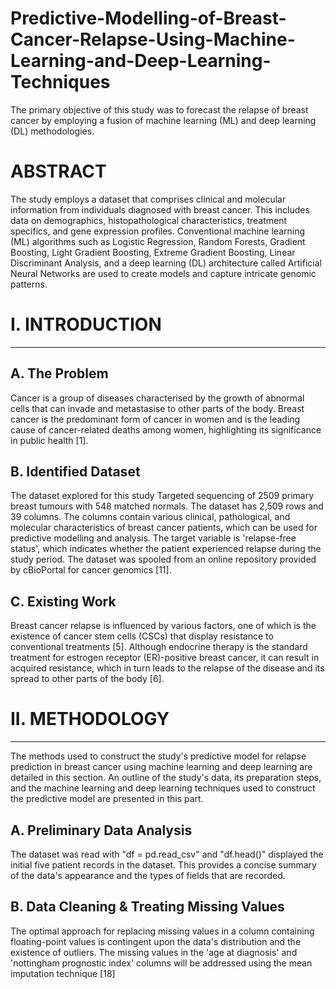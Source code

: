 # Predictive-Modelling-of-Breast-Cancer-Relapse-Using-Machine-Learning-and-Deep-Learning-Techniques
The primary objective of this study was to forecast the relapse of breast cancer by employing a fusion of machine learning (ML) and deep learning (DL) methodologies. 

# ABSTRACT
The study employs a dataset that comprises clinical and molecular information from individuals diagnosed with breast cancer. This includes data on demographics, histopathological characteristics, treatment specifics, and gene expression profiles. Conventional machine learning (ML) algorithms such as Logistic Regression, Random Forests, Gradient Boosting, Light Gradient Boosting, Extreme Gradient Boosting, Linear Discriminant Analysis, and a deep learning (DL) architecture called Artificial Neural Networks are used to create models and capture intricate genomic patterns. 

# I.	INTRODUCTION
----

A.	The Problem
-----
Cancer is a group of diseases characterised by the growth of abnormal cells that can invade and metastasise to other parts of the body. Breast cancer is the predominant form of cancer in women and is the leading cause of cancer-related deaths among women, highlighting its significance in public health [1].

B.	Identified Dataset
-----
The dataset explored for this study Targeted sequencing of 2509 primary breast tumours with 548 matched normals. The dataset has 2,509 rows and 39 columns. The columns contain various clinical, pathological, and molecular characteristics of breast cancer patients, which can be used for predictive modelling and analysis. The target variable is 'relapse-free status', which indicates whether the patient experienced relapse during the study period. The dataset was spooled from an online repository provided by cBioPortal for cancer genomics [11]. 

C.	Existing Work
-----
Breast cancer relapse is influenced by various factors, one of which is the existence of cancer stem cells (CSCs) that display resistance to conventional treatments [5].  Although endocrine therapy is the standard treatment for estrogen receptor (ER)-positive breast cancer, it can result in acquired resistance, which in turn leads to the relapse of the disease and its spread to other parts of the body [6]. 

# II.	METHODOLOGY
----
The methods used to construct the study's predictive model for relapse prediction in breast cancer using machine learning and deep learning are detailed in this section. An outline of the study's data, its preparation steps, and the machine learning and deep learning techniques used to construct the predictive model are presented in this part.

A.	Preliminary Data Analysis
----
The dataset was read with "df = pd.read_csv" and "df.head()" displayed the initial five patient records in the dataset. This provides a concise summary of the data's appearance and the types of fields that are recorded.

B. Data Cleaning & Treating Missing Values
----
The optimal approach for replacing missing values in a column containing floating-point values is contingent upon the data's distribution and the existence of outliers. The missing values in the 'age at diagnosis' and 'nottingham prognostic index' columns will be addressed using the mean imputation technique [18]

